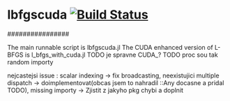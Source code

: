 # lbfgscuda [![Build Status](https://github.com/ondrajebuh37/lbfgscuda/actions/workflows/CI.yml/badge.svg?branch=master)](https://github.com/ondrajebuh37/lbfgscuda/actions/workflows/CI.yml?query=branch%3Amaster)



################

The main runnable script is lbfgscuda.jl
The CUDA enhanced version of L-BFGS is l_bfgs_with_cuda.jl
TODO je spravne CUDA_?
TODO proc sou tak random importy

nejcastejsi issue : scalar indexing -> fix broadcasting, neexistujici multiple dispatch -> doimplementovat(obcas jsem to nahradil ::Any docasne a pridal TODO), missing importy -> Zjistit z jakyho pkg chybi a doplnit